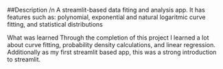 ##Description /n
A streamlit-based data fiting and analysis app. It has features such as: polynomial, exponential and natural logaritmic curve fitting, and statistical distributions

What was learned
Through the completion of this project I learned a lot about curve fitting, probability density calculations, and linear regression. Additionally as my first streamlit based app, this was a strong introduction to streamlit. 
